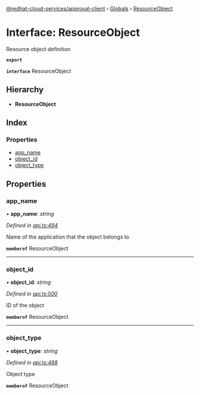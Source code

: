 [@redhat-cloud-services/approval-client](../README.md) › [Globals](../globals.md) › [ResourceObject](resourceobject.md)

# Interface: ResourceObject

Resource object definition

**`export`** 

**`interface`** ResourceObject

## Hierarchy

* **ResourceObject**

## Index

### Properties

* [app_name](resourceobject.md#app_name)
* [object_id](resourceobject.md#object_id)
* [object_type](resourceobject.md#object_type)

## Properties

###  app_name

• **app_name**: *string*

*Defined in [api.ts:494](https://github.com/RedHatInsights/javascript-clients.gi/blob/master/packages/approval/api.ts#L494)*

Name of the application that the object belongs to

**`memberof`** ResourceObject

___

###  object_id

• **object_id**: *string*

*Defined in [api.ts:500](https://github.com/RedHatInsights/javascript-clients.gi/blob/master/packages/approval/api.ts#L500)*

ID of the object

**`memberof`** ResourceObject

___

###  object_type

• **object_type**: *string*

*Defined in [api.ts:488](https://github.com/RedHatInsights/javascript-clients.gi/blob/master/packages/approval/api.ts#L488)*

Object type

**`memberof`** ResourceObject
